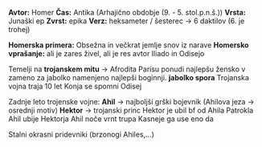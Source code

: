 **Avtor:** Homer
**Čas:** Antika (Arhajično obdobje (9. - 5. stol.p.n.š.))
**Vrsta:** Junaški ep
**Zvrst:** epika
**Verz:** heksameter / šesterec -> 6 daktilov (6. je trohej)

**Homerska primera:** Obsežna in večkrat jemlje snov iz narave
**Homersko vprašanje:** ali je zares živel, ali je res avtor Iliado in Odisejo

Temelji na **trojanskem mitu** -> Afrodita Parisu ponudi najlepšu žensko v zameno za jabolko namenjeno najlepši boginnji. **jabolko spora**
Trojanska vojna traja 10 let
Konja se spomni Odisej

Zadnje leto trojenske vojne:
**Ahil** -> najboljši grški bojevnik (Ahilova jeza -> osrednji motiv)
**Hektor** -> trojanski princ
Hektor je ubil bf od Ahila Patrokla
Ahil ubije Hektorja
Ahil noče vrnt trupa
Kasneje ga use eno da

Stalni okrasni pridevniki (brzonogi Ahiles,...)

